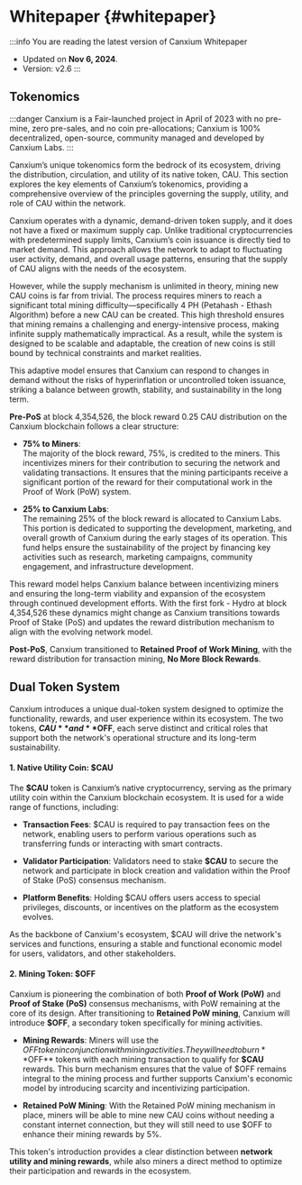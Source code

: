 # Whitepaper {#whitepaper}

:::info You are reading the latest version of Canxium Whitepaper

- Updated on **Nov 6, 2024**.
- Version: v2.6
  :::
  
## Tokenomics
:::danger
Canxium is a Fair-launched project in April of 2023 with no pre-mine, zero pre-sales, and no coin pre-allocations; Canxium is 100% decentralized, open-source, community managed and developed by Canxium Labs.
:::

Canxium’s unique tokenomics form the bedrock of its ecosystem, driving the distribution, circulation, and utility of its native token, CAU. This section explores the key elements of Canxium’s tokenomics, providing a comprehensive overview of the principles governing the supply, utility, and role of CAU within the network.

Canxium operates with a dynamic, demand-driven token supply, and it does not have a fixed or maximum supply cap. Unlike traditional cryptocurrencies with predetermined supply limits, Canxium’s coin issuance is directly tied to market demand. This approach allows the network to adapt to fluctuating user activity, demand, and overall usage patterns, ensuring that the supply of CAU aligns with the needs of the ecosystem.

However, while the supply mechanism is unlimited in theory, mining new CAU coins is far from trivial. The process requires miners to reach a significant total mining difficulty—specifically 4 PH (Petahash - Ethash Algorithm) before a new CAU can be created. This high threshold ensures that mining remains a challenging and energy-intensive process, making infinite supply mathematically impractical. As a result, while the system is designed to be scalable and adaptable, the creation of new coins is still bound by technical constraints and market realities.

This adaptive model ensures that Canxium can respond to changes in demand without the risks of hyperinflation or uncontrolled token issuance, striking a balance between growth, stability, and sustainability in the long term.

**Pre-PoS** at block 4,354,526, the block reward 0.25 CAU distribution on the Canxium blockchain follows a clear structure:

- **75% to Miners**:  
  The majority of the block reward, 75%, is credited to the miners. This incentivizes miners for their contribution to securing the network and validating transactions. It ensures that the mining participants receive a significant portion of the reward for their computational work in the Proof of Work (PoW) system.

- **25% to Canxium Labs**:  
  The remaining 25% of the block reward is allocated to Canxium Labs. This portion is dedicated to supporting the development, marketing, and overall growth of Canxium during the early stages of its operation. This fund helps ensure the sustainability of the project by financing key activities such as research, marketing campaigns, community engagement, and infrastructure development.

This reward model helps Canxium balance between incentivizing miners and ensuring the long-term viability and expansion of the ecosystem through continued development efforts. With the first fork - Hydro at block 4,354,526 these dynamics might change as Canxium transitions towards Proof of Stake (PoS) and updates the reward distribution mechanism to align with the evolving network model.

**Post-PoS**, Canxium transitioned to **Retained Proof of Work Mining**, with the reward distribution for transaction mining, **No More Block Rewards**.

## Dual Token System

Canxium introduces a unique dual-token system designed to optimize the functionality, rewards, and user experience within its ecosystem. The two tokens, **$CAU** and **$OFF**, each serve distinct and critical roles that support both the network's operational structure and its long-term sustainability.

#### 1. **Native Utility Coin: $CAU**

The **$CAU** token is Canxium’s native cryptocurrency, serving as the primary utility coin within the Canxium blockchain ecosystem. It is used for a wide range of functions, including:

- **Transaction Fees**: $CAU is required to pay transaction fees on the network, enabling users to perform various operations such as transferring funds or interacting with smart contracts.
  
- **Validator Participation**: Validators need to stake **$CAU** to secure the network and participate in block creation and validation within the Proof of Stake (PoS) consensus mechanism.

- **Platform Benefits**: Holding $CAU offers users access to special privileges, discounts, or incentives on the platform as the ecosystem evolves.

As the backbone of Canxium's ecosystem, $CAU will drive the network's services and functions, ensuring a stable and functional economic model for users, validators, and other stakeholders.

#### 2. **Mining Token: $OFF**

Canxium is pioneering the combination of both **Proof of Work (PoW)** and **Proof of Stake (PoS)** consensus mechanisms, with PoW remaining at the core of its design. After transitioning to **Retained PoW mining**, Canxium will introduce **$OFF**, a secondary token specifically for mining activities. 

- **Mining Rewards**: Miners will use the $OFF token in conjunction with mining activities. They will need to burn **$OFF** tokens with each mining transaction to qualify for **$CAU** rewards. This burn mechanism ensures that the value of $OFF remains integral to the mining process and further supports Canxium's economic model by introducing scarcity and incentivizing participation.

- **Retained PoW Mining**: With the Retained PoW mining mechanism in place, miners will be able to mine new CAU coins without needing a constant internet connection, but they will still need to use $OFF to enhance their mining rewards by 5%.

This token's introduction provides a clear distinction between **network utility and mining rewards**, while also miners a direct method to optimize their participation and rewards in the ecosystem.